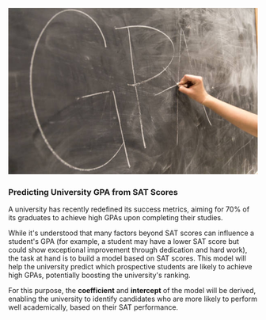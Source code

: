 ![Alt Text](./Images/istockphoto-1146185198-612x612.jpg)


### **Predicting University GPA from SAT Scores**

A university has recently redefined its success metrics, aiming for 70% of its graduates to achieve high GPAs upon completing their studies.

While it's understood that many factors beyond SAT scores can influence a student's GPA (for example, a student may have a lower SAT score but could show exceptional improvement through dedication and hard work), the task at hand is to build a model based on SAT scores. This model will help the university predict which prospective students are likely to achieve high GPAs, potentially boosting the university's ranking.

For this purpose, the **coefficient** and **intercept** of the model will be derived, enabling the university to identify candidates who are more likely to perform well academically, based on their SAT performance.

